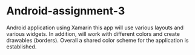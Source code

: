 # Android-assignment-3
Android application using Xamarin this app will use various layouts and various widgets. In addition, will work with different colors and create drawables (borders). Overall a shared color scheme for the application is established.
